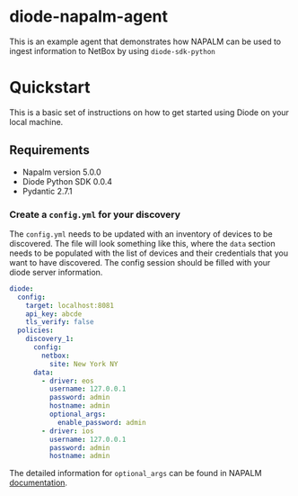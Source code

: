 # diode-napalm-agent

This is an example agent that demonstrates how NAPALM can be used to ingest information to NetBox by using `diode-sdk-python`

# Quickstart

This is a basic set of instructions on how to get started using Diode on your local machine.

## Requirements

- Napalm version 5.0.0
- Diode Python SDK 0.0.4
- Pydantic 2.7.1

### Create a `config.yml` for your discovery

The `config.yml` needs to be updated with an inventory of devices to be discovered. The file will look something like this, where the `data` section needs to be populated with the list of devices and their credentials that you want to have discovered. The config session should be filled with your diode server information.

```yaml
diode:
  config:
    target: localhost:8081
    api_key: abcde
    tls_verify: false
  policies:  
    discovery_1:
      config:
        netbox:
          site: New York NY
      data:
        - driver: eos
          username: 127.0.0.1
          password: admin
          hostname: admin
          optional_args:
            enable_password: admin
        - driver: ios
          username: 127.0.0.1
          password: admin
          hostname: admin
```

The detailed information for `optional_args` can be found in NAPALM [documentation](https://napalm.readthedocs.io/en/latest/support/#optional-arguments).